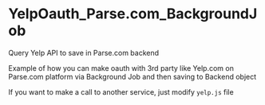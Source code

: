 # YelpOauth_Parse.com_BackgroundJob
Query Yelp API to save in Parse.com backend


Example of how you can make oauth with 3rd party like Yelp.com on Parse.com platform via Background Job and then saving to Backend object

If you want to make a call to another service, just modify `yelp.js` file
